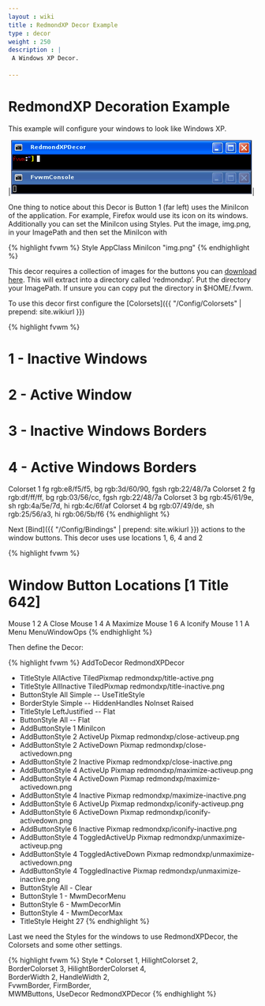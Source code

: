 ```yaml
---
layout : wiki
title : RedmondXP Decor Example
type : decor
weight : 250
description : |
 A Windows XP Decor.

---
```

# RedmondXP Decoration Example

This example will configure your windows to look like Windows XP.

|![image](scrot.png)|

One thing to notice about this Decor is Button 1 (far left) uses
the MiniIcon of the application. For example, Firefox would use its
icon on its windows. Additionally you can set the MiniIcon using
Styles. Put the image, img.png, in your ImagePath and then set the
MiniIcon with

{% highlight fvwm %}
Style AppClass MiniIcon "img.png"
{% endhighlight %}

This decor requires a collection of images for the buttons you can
[download here](decor-redmondxp.tar.gz). This will extract into a directory
called ‘redmondxp’. Put the directory your ImagePath. If unsure you can copy
put the directory in $HOME/.fvwm.

To use this decor first configure the 
[Colorsets]({{ "/Config/Colorsets" | prepend: site.wikiurl }})

{% highlight fvwm %}
#   1 - Inactive Windows 
#   2 - Active Window
#   3 - Inactive Windows Borders
#   4 - Active Windows Borders
Colorset 1 fg rgb:e8/f5/f5, bg rgb:3d/60/90, fgsh rgb:22/48/7a
Colorset 2 fg rgb:df/ff/ff, bg rgb:03/56/cc, fgsh rgb:22/48/7a
Colorset 3 bg rgb:45/61/9e, sh rgb:4a/5e/7d, hi rgb:4c/6f/af
Colorset 4 bg rgb:07/49/de, sh rgb:25/56/a3, hi rgb:06/5b/f6
{% endhighlight %}

Next [Bind]({{ "/Config/Bindings" | prepend: site.wikiurl }})
actions to the window buttons. This decor uses
use locations 1, 6, 4 and 2

{% highlight fvwm %}
# Window Button Locations [1 Title 642]
Mouse 1 2 A Close
Mouse 1 4 A Maximize
Mouse 1 6 A Iconify
Mouse 1 1 A Menu MenuWindowOps
{% endhighlight %}

Then define the Decor:

{% highlight fvwm %}
AddToDecor RedmondXPDecor
+ TitleStyle AllActive   TiledPixmap redmondxp/title-active.png
+ TitleStyle AllInactive TiledPixmap redmondxp/title-inactive.png
+ ButtonStyle All Simple -- UseTitleStyle
+ BorderStyle   Simple -- HiddenHandles NoInset Raised
+ TitleStyle    LeftJustified -- Flat
+ ButtonStyle   All -- Flat
+ AddButtonStyle 1 MiniIcon
+ AddButtonStyle 2 ActiveUp   Pixmap redmondxp/close-activeup.png
+ AddButtonStyle 2 ActiveDown Pixmap redmondxp/close-activedown.png
+ AddButtonStyle 2 Inactive   Pixmap redmondxp/close-inactive.png
+ AddButtonStyle 4 ActiveUp   Pixmap redmondxp/maximize-activeup.png
+ AddButtonStyle 4 ActiveDown Pixmap redmondxp/maximize-activedown.png
+ AddButtonStyle 4 Inactive   Pixmap redmondxp/maximize-inactive.png
+ AddButtonStyle 6 ActiveUp   Pixmap redmondxp/iconify-activeup.png
+ AddButtonStyle 6 ActiveDown Pixmap redmondxp/iconify-activedown.png
+ AddButtonStyle 6 Inactive   Pixmap redmondxp/iconify-inactive.png
+ AddButtonStyle 4 ToggledActiveUp   Pixmap redmondxp/unmaximize-activeup.png
+ AddButtonStyle 4 ToggledActiveDown Pixmap redmondxp/unmaximize-activedown.png
+ AddButtonStyle 4 ToggledInactive   Pixmap redmondxp/unmaximize-inactive.png
+ ButtonStyle All - Clear
+ ButtonStyle 1 - MwmDecorMenu
+ ButtonStyle 6 - MwmDecorMin
+ ButtonStyle 4 - MwmDecorMax
+ TitleStyle Height 27
{% endhighlight %}

Last we need the Styles for the windows to use RedmondXPDecor, the
Colorsets and some other settings.

{% highlight fvwm %}
Style * Colorset 1, HilightColorset 2, \
        BorderColorset 3, HilightBorderColorset 4, \
        BorderWidth 2, HandleWidth 2, \
        FvwmBorder, FirmBorder, \
        MWMButtons, UseDecor RedmondXPDecor
{% endhighlight %}

